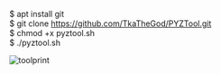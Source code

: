$ apt install git<br>
$ git clone https://github.com/TkaTheGod/PYZTool.git<br>
$ chmod +x pyztool.sh<br>
$ ./pyztool.sh<br>

![toolprint](https://user-images.githubusercontent.com/47615360/54089152-b9780b00-4344-11e9-8dc5-315d7a78bc5f.png)
